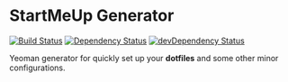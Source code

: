 # StartMeUp Generator
[![Build Status][1-img]][1]
[![Dependency Status][2-img]][2]
[![devDependency Status][3-img]][3]

Yeoman generator for quickly set up your **dotfiles** and some other minor configurations.

[1]: https://travis-ci.org/fernandopasik/generator-startmeup "Build Status"
[1-img]: https://travis-ci.org/fernandopasik/generator-startmeup.svg?branch=master
[2]: https://david-dm.org/fernandopasik/generator-startmeup "Dependency Status"
[2-img]: https://david-dm.org/fernandopasik/generator-startmeup.svg
[3]: https://david-dm.org/fernandopasik/generator-startmeup#info=devDependencies "devDependency Status"
[3-img]: https://david-dm.org/fernandopasik/generator-startmeup/dev-status.svg
